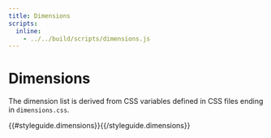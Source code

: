 ```yaml
---
title: Dimensions
scripts:
  inline:
    - ../../build/scripts/dimensions.js
---
```


# Dimensions

The dimension list is derived from CSS variables defined in CSS files ending in `dimensions.css`.

{{#styleguide.dimensions}}<link href="{{.}}" rel="stylesheet" type="text/css">{{/styleguide.dimensions}}

<div class='__hopin__js-dimensions'></div>